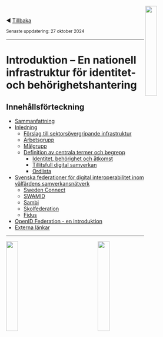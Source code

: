 <p><img align="right" src="../images/Ena-logo.png" width="25%" Height="25%"></img></p>
<p>&nbsp;</p>

:arrow_backward: [Tillbaka](../README.md)

<sup>Senaste uppdatering: 27 oktober 2024</sup>

---------

# Introduktion – En nationell infrastruktur för identitet- och behörighetshantering

## Innehållsförteckning  
- [Sammanfattning](sammanfattning.md)
- [Inledning](inledning.md)
  - [Förslag till sektorsövergripande infrastruktur](inledning.md#forslag)
  - [Arbetsgrupp](inledning.md#arbetsgrupp)
  - [Målgrupp](inledning.md#malgrupp)
  - [Definition av centrala termer och begrepp](inledning.md#termer)
    - [Identitet, behörighet och åtkomst](inledning.md#IAM)
    - [Tillitsfull digital samverkan](inledning.md#tillit)
    - [Ordlista](ordlista.md)
- [Svenska federationer för digital interoperabilitet inom välfärdens samverkansnätverk](federationer.md)
  - [Sweden Connect](federationer.md#swedenconnect)
  - [SWAMID](federationer.md#swamid)
  - [Sambi](federationer.md#sambi)
  - [Skolfederation](federationer.md#skolfederation)
  - [Fidus](federationer.md#fidus)
- [OpenID Federation - en introduktion](oidf-intro.md)
- [Externa länkar](merinfo.md)

----

<p>
<img align="left" src="../images/Ena-logo.png" width="25%" Height="25%"></img>
<img align="right" src="../images/NextGenEU-logo.png" width="25%" Height="25%"></img>
</p>

